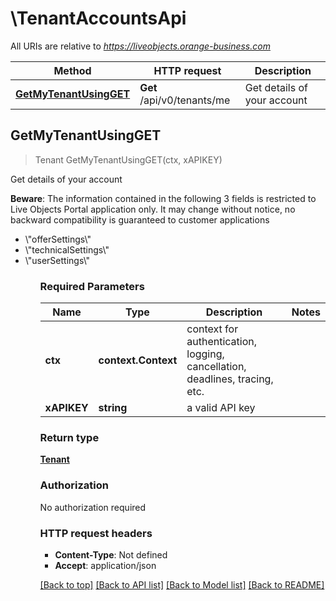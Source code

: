 # \TenantAccountsApi

All URIs are relative to *https://liveobjects.orange-business.com*

Method | HTTP request | Description
------------- | ------------- | -------------
[**GetMyTenantUsingGET**](TenantAccountsApi.md#GetMyTenantUsingGET) | **Get** /api/v0/tenants/me | Get details of your account



## GetMyTenantUsingGET

> Tenant GetMyTenantUsingGET(ctx, xAPIKEY)

Get details of your account

<p><strong>Beware</strong>: The information contained in the following 3 fields is restricted to Live Objects Portal application only. It may change without notice, no backward compatibility is guaranteed to customer applications<ul><li>\"offerSettings\"<li>\"technicalSettings\"<li>\"userSettings\"<ul>

### Required Parameters


Name | Type | Description  | Notes
------------- | ------------- | ------------- | -------------
**ctx** | **context.Context** | context for authentication, logging, cancellation, deadlines, tracing, etc.
**xAPIKEY** | **string**| a valid API key | 

### Return type

[**Tenant**](Tenant.md)

### Authorization

No authorization required

### HTTP request headers

- **Content-Type**: Not defined
- **Accept**: application/json

[[Back to top]](#) [[Back to API list]](../README.md#documentation-for-api-endpoints)
[[Back to Model list]](../README.md#documentation-for-models)
[[Back to README]](../README.md)


